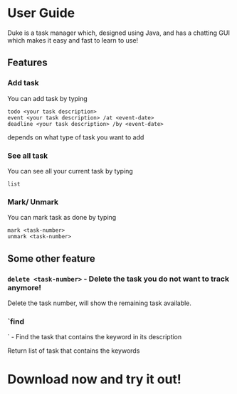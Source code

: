 # User Guide
Duke is a task manager which, designed using Java, and has a chatting GUI which makes it easy and fast to learn to use!
## Features 

### Add task

You can add task by typing
```
todo <your task description>
event <your task description> /at <event-date>
deadline <your task description> /by <event-date>
```
depends on what type of task you want to add

### See all task

You can see all your current task by typing
```
list
```

### Mark/ Unmark

You can mark task as done by typing
```
mark <task-number>
unmark <task-number>
```


## Some other feature

### `delete <task-number>` - Delete the task you do not want to track anymore!

Delete the task number, will show the remaining task available.

### `find
<keyword>` - Find the task that contains the keyword in its description

Return list of task that contains the keywords


# Download now and try it out!
